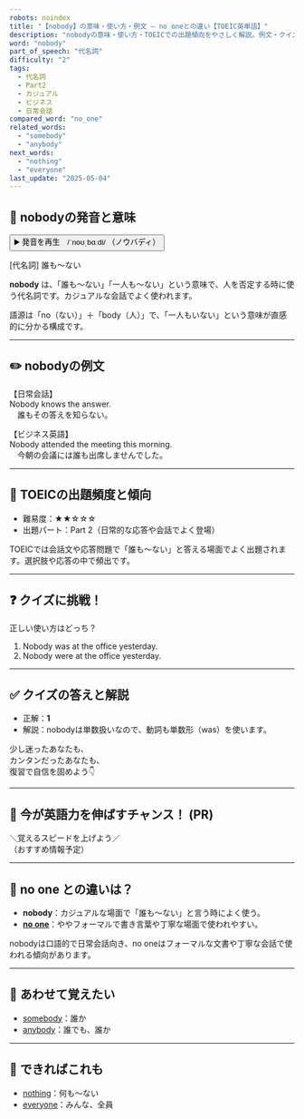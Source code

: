 ```yaml
---
robots: noindex
title: "【nobody】の意味・使い方・例文 ― no oneとの違い【TOEIC英単語】"
description: "nobodyの意味・使い方・TOEICでの出題傾向をやさしく解説。例文・クイズ付きでno oneとの違いもわかりやすく学べます。"
word: "nobody"
part_of_speech: "代名詞"
difficulty: "2"
tags:
  - 代名詞
  - Part2
  - カジュアル
  - ビジネス
  - 日常会話
compared_word: "no_one"
related_words:
  - "somebody"
  - "anybody"
next_words:
  - "nothing"
  - "everyone"
last_update: "2025-05-04"
---
```


## 🔰 nobodyの発音と意味

<button class="play-audio" onclick="playTTS('nobody')">
  <span class="play-audio-main">
    ▶️ 発音を再生　/ˈnoʊˌbɑːdi/
  </span>
  <span class="play-audio-sub">
    （ノウバディ）
  </span>
</button>

[代名詞] 誰も～ない

**nobody** は、「誰も～ない」「一人も～ない」という意味で、人を否定する時に使う代名詞です。カジュアルな会話でよく使われます。

語源は「no（ない）」＋「body（人）」で、「一人もいない」という意味が直感的に分かる構成です。

---

## ✏️ nobodyの例文

【日常会話】  
Nobody knows the answer.  
　誰もその答えを知らない。

【ビジネス英語】  
Nobody attended the meeting this morning.  
　今朝の会議には誰も出席しませんでした。

---

## 🎯 TOEICの出題頻度と傾向

- 難易度：★★☆☆☆
- 出題パート：Part 2（日常的な応答や会話でよく登場）

TOEICでは会話文や応答問題で「誰も～ない」と答える場面でよく出題されます。選択肢や応答の中で頻出です。

---

## ❓ クイズに挑戦！

正しい使い方はどっち？

1. Nobody was at the office yesterday.  
2. Nobody were at the office yesterday.

---

## ✅ クイズの答えと解説

- 正解：**1**
- 解説：nobodyは単数扱いなので、動詞も単数形（was）を使います。

少し迷ったあなたも、  
カンタンだったあなたも、  
復習で自信を固めよう👇️

---

## 🚀 今が英語力を伸ばすチャンス！ (PR)

<div class="info-center">
＼覚えるスピードを上げよう／<br>  
（おすすめ情報予定）
</div>

---

## 🤔  no one との違いは？

- **nobody**：カジュアルな場面で「誰も～ない」と言う時によく使う。
- **[no one](/word/no_one)**：ややフォーマルで書き言葉や丁寧な場面で使われやすい。

nobodyは口語的で日常会話向き、no oneはフォーマルな文書や丁寧な会話で使われる傾向があります。

---

## 🧩 あわせて覚えたい

- [somebody](/word/somebody)：誰か
- [anybody](/word/anybody)：誰でも、誰か

---

## 📖 できればこれも

- [nothing](/word/nothing)：何も～ない
- [everyone](/word/everyone)：みんな、全員

<!-- cvid: aid11_bid17 -->
